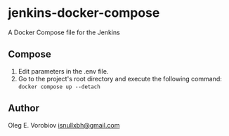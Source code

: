 # jenkins-docker-compose

A Docker Compose file for the Jenkins

## Compose

1. Edit parameters in the .env file.
2. Go to the project's root directory and execute the following command: `docker compose up --detach`

## Author

Oleg E. Vorobiov <isnullxbh@gmail.com>
